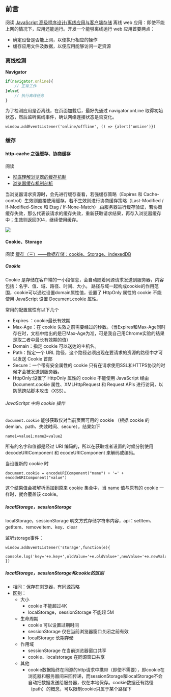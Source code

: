 ## 前言
阅读 [JavaScript 高级程序设计/离线应用与客户端存储](#)
离线 web 应用：即使不能上网的情况下，应用还能运行。开发一个能够离线运行 web 应用首要两点：
- 确定设备是否能上网，以便执行相应的操作
- 缓存应用文件及数据，以便应用能够访问一定资源

### 离线检测
**Navigator**
```javascript
if(navigator.online){
    // 正常工作
}else{
    // 执行离线任务
}
```

为了检测应用是否离线，在页面加载后，最好先通过 navigator.onLine 取得初始状态，然后监听离线事件，确认网络连接状态是否变化。

```
window.addEventListener('online/offline', () => {alert('onLine')})
```

### 缓存
#### http-cache 之强缓存、协商缓存
阅读 
- [彻底理解浏览器的缓存机制](https://mp.weixin.qq.com/s/d2zeGhUptGUGJpB5xHQbOA)
- [浏览器缓存机制剖析](https://mp.weixin.qq.com/s/yf0pWRFM7v9Ru3D9_JhGPQ)

当浏览器请求资源时，会先进行缓存查看，若强缓存策略（Expires 和 Cache-control）生效则直接使用缓存。若不生效则进行协商缓存策略（Last-Modified / If-Modified-Since 和 Etag / If-None-Match）,由服务器进行缓存验证，若协商缓存失效，那么代表该请求的缓存失效，重新获取请求结果，再存入浏览器缓存中；生效则返回304，继续使用缓存。

![](https://mmbiz.qpic.cn/mmbiz_png/meG6Vo0Mevgq38cXiaLvaxNIiatrA806UA6eZ3dqoKdgIhPENicUjaXXict6LuQDYsGNHFrddiayooqibHN50ZUCbYog/640?wx_fmt=png&tp=webp&wxfrom=5&wx_lazy=1)

#### Cookie、Storage
阅读 [缓存（三）——数据存储：cookie、Storage、indexedDB](https://github.com/amandakelake/blog/issues/13)

##### Cookie
Cookie 是存储在客户端的一小段信息，会自动随着同源请求发送到服务器，内容包括：名字、值、域、路径、时间、大小。
路径与域一起构成cookie的作用范围，cookie可以通过设置domain属性值，设置了 HttpOnly 属性的 cookie 不能使用 JavaScript 设置 Document.cookie 属性。

常用的配置属性有以下几个
- Expires ：cookie最长有效期
- Max-Age：在 cookie 失效之前需要经过的秒数。（当Expires和Max-Age同时存在时，文档中给出的是已Max-Age为准，可是我自己用Chrome实验的结果是取二者中最长有效期的值）
- Domain：指定 cookie 可以送达的主机名。
- Path：指定一个 URL 路径，这个路径必须出现在要请求的资源的路径中才可以发送 Cookie 首部
- Secure：一个带有安全属性的 cookie 只有在请求使用SSL和HTTPS协议的时候才会被发送到服务器。
- HttpOnly:设置了 HttpOnly 属性的 cookie 不能使用 JavaScript 经由 Document.cookie 属性、XMLHttpRequest 和 Request APIs 进行访问，以防范跨站脚本攻击（XSS）。

###### JavaScritpt 中的 cookie 操作
`document.cookie` 能够获取仅对当前页面可用的 cookie （根据 cookie 的 demian、path、失效时间、secure），结果如下

```
name1=value1;name2=value2
```

所有的名字和值都是经过 URI 编码的，所以在获取或者设置的时候分别使用 decodeURIComponent 和 ecodeURIComponent 来解码或编码。

当设置新的 cookie 时

```
document.cookie = encodeURIComponent("name") + '=' + encodeURIComponent("value")
```

这个结果值会被解析添加到原来 cookie 集合中，当 name 值与原有的 cookie 一样时，就会覆盖该 cookie。

##### localStorage，sessionStorage
localStorage，sessionStorage 明文方式存储字符串内容，api：setItem、getItem、removeItem、key、clear

监听storage事件：
```
window.addEventListener('storage',function(e){
   console.log('key='+e.key+',oldValue='+e.oldValue+',newValue='+e.newValue);
})
```

##### localStorage，sessionStorage和cookie的区别

- 相同：保存在浏览器，有同源策略
- 区别：
    - 大小
        - cookie 不能超过4K
        - localStorage，sessionStorage 不能超 5M
    - 生命周期
        - cookie 可以设置过期时间
        - sessionStorage 仅在当前浏览器窗口关闭之前有效
        - localStorage 长期存储
    - 作用域
        - sessionStorage 在当前浏览器窗口共享
        - cookie、localstorage 在同源窗口共享
    - 其他
        - cookie数据始终在同源的http请求中携带（即使不需要），即cookie在浏览器和服务器间来回传递，而sessionStorage和localStorage不会自动把数据发送给服务器，仅在本地保存。cookie数据还有路径（path）的概念，可以限制cookie只属于某个路径下